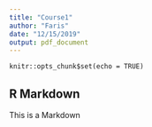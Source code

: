 ```yaml
---
title: "Course1"
author: "Faris"
date: "12/15/2019"
output: pdf_document
---
```


```{r setup, include=FALSE}
knitr::opts_chunk$set(echo = TRUE)
```

## R Markdown

This is a Markdown